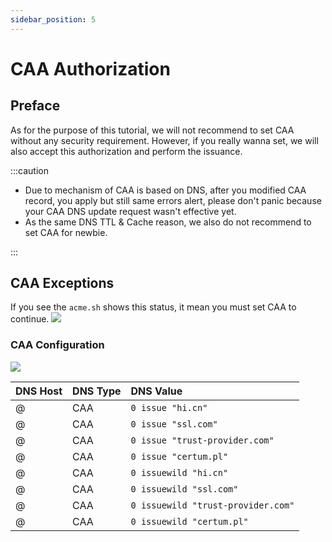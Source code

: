 ```yaml
---
sidebar_position: 5
---
```


# CAA Authorization

## Preface

As for the purpose of this tutorial, we will not recommend to set CAA without any security requirement. However, if you really wanna set, we will also accept this authorization and perform the issuance.

:::caution

- Due to mechanism of CAA is based on DNS, after you modified CAA record, you apply but still same errors alert, please don't panic because your CAA DNS update request wasn't effective yet.
- As the same DNS TTL & Cache reason, we also do not recommend to set CAA for newbie.

:::


## CAA Exceptions

If you see the `acme.sh` shows this status, it mean you must set CAA to continue.
![](/docs/caa-non-compliant.png)

### CAA Configuration

![](/docs/caa-grant-tutorial.png)

| DNS Host | DNS Type | DNS Value |
| ----------- | ----------- | :----------- |
| @      | CAA       | `0 issue "hi.cn"`
| @      | CAA       | `0 issue "ssl.com"`
| @      | CAA       | `0 issue "trust-provider.com"`
| @      | CAA       | `0 issue "certum.pl"`
| @      | CAA       | `0 issuewild "hi.cn"`
| @      | CAA       | `0 issuewild "ssl.com"`
| @      | CAA       | `0 issuewild "trust-provider.com"`
| @      | CAA       | `0 issuewild "certum.pl"`
